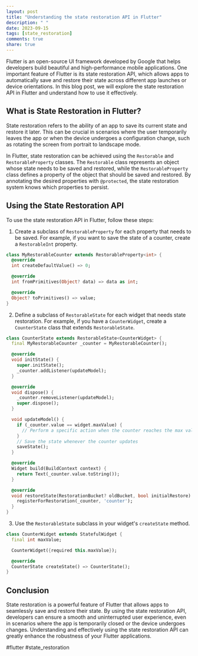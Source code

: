 ```yaml
---
layout: post
title: "Understanding the state restoration API in Flutter"
description: " "
date: 2023-09-15
tags: [state_restoration]
comments: true
share: true
---
```


Flutter is an open-source UI framework developed by Google that helps developers build beautiful and high-performance mobile applications. One important feature of Flutter is its state restoration API, which allows apps to automatically save and restore their state across different app launches or device orientations. In this blog post, we will explore the state restoration API in Flutter and understand how to use it effectively.

## What is State Restoration in Flutter?

State restoration refers to the ability of an app to save its current state and restore it later. This can be crucial in scenarios where the user temporarily leaves the app or when the device undergoes a configuration change, such as rotating the screen from portrait to landscape mode.

In Flutter, state restoration can be achieved using the `Restorable` and `RestorableProperty` classes. The `Restorable` class represents an object whose state needs to be saved and restored, while the `RestorableProperty` class defines a property of the object that should be saved and restored. By annotating the desired properties with `@protected`, the state restoration system knows which properties to persist.

## Using the State Restoration API

To use the state restoration API in Flutter, follow these steps:

1. Create a subclass of `RestorableProperty` for each property that needs to be saved. For example, if you want to save the state of a counter, create a `RestorableInt` property.
```dart
class MyRestorableCounter extends RestorableProperty<int> {
  @override
  int createDefaultValue() => 0;

  @override
  int fromPrimitives(Object? data) => data as int;

  @override
  Object? toPrimitives() => value;
}
```

2. Define a subclass of `RestorableState` for each widget that needs state restoration. For example, if you have a `CounterWidget`, create a `CounterState` class that extends `RestorableState`.
```dart
class CounterState extends RestorableState<CounterWidget> {
  final MyRestorableCounter _counter = MyRestorableCounter();

  @override
  void initState() {
    super.initState();
    _counter.addListener(updateModel);
  }

  @override
  void dispose() {
    _counter.removeListener(updateModel);
    super.dispose();
  }

  void updateModel() {
    if (_counter.value == widget.maxValue) {
      // Perform a specific action when the counter reaches the max value
    }
    // Save the state whenever the counter updates
    saveState();
  }

  @override
  Widget build(BuildContext context) {
    return Text(_counter.value.toString());
  }

  @override
  void restoreState(RestorationBucket? oldBucket, bool initialRestore) {
    registerForRestoration(_counter, 'counter');
  }
}
```

3. Use the `RestorableState` subclass in your widget's `createState` method.
```dart
class CounterWidget extends StatefulWidget {
  final int maxValue;

  CounterWidget({required this.maxValue});

  @override
  CounterState createState() => CounterState();
}
```

## Conclusion

State restoration is a powerful feature of Flutter that allows apps to seamlessly save and restore their state. By using the state restoration API, developers can ensure a smooth and uninterrupted user experience, even in scenarios where the app is temporarily closed or the device undergoes changes. Understanding and effectively using the state restoration API can greatly enhance the robustness of your Flutter applications.

#flutter #state_restoration